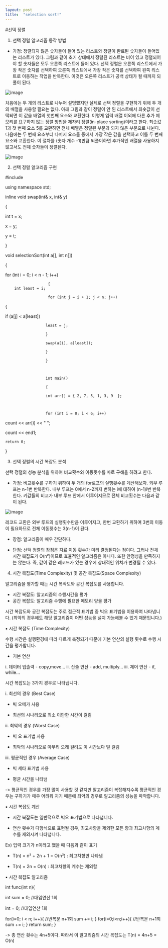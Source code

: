 ```yaml
---
layout: post
title:  "selection sort!"
---
```


#선택 정렬

1. 선택 정렬 알고리즘 동작 방법

- 가정: 정렬되지 않은 숫자들이 들어 있는 리스트와 정렬이 완료된 숫자들이 들어있는 리스트가 있다. 그림과 같이 초기 상태에서 정렬된 리스트는 비어 있고 정렬되어야 할 숫자들은 모두 오른쪽 리스트에 들어 있다. 선택 정렬은 오른쪽 리스트에서 가장 작은 숫자를 선택하여 오른쪽 리스트에서 가장 작은 숫자를 선택하여 왼쪽 리스트로 이동하는 작업을 반복한다.  이것은 오른쪽 리스트가 공백 상태가 될 때까지 되풀이 된다.

![image](https://user-images.githubusercontent.com/101514626/166663876-4892a3ec-9ec8-44de-a3ef-0be8dcffe410.png)

처음에는 두 개의 리스트로 나누어 설명했지만 실제로 선택 정렬을 구현하기 위해 두 개의 배열을 사용할 필요는 없다. 아래 그림과 같이 정렬이 안 된 리스트에서 최솟값이 선택되면 이 값을 배열의 첫번째 요소와 교환한다. 이렇게 입력 배열 이외에 다른 추가 메모리를 요구하지 않는 정렬 방법을 제자리 정렬(in-place sorting)이라고 한다. 최솟값 1과 첫 번째 요소 5를 교환하면 전체 배열은 정렬된 부분과 되지 않은 부분으로 나뉜다. 다음에는 두 번째 요소부터 나머지 요소들 중에서 가장 작은 값을 선택하고 이를 두 번째 요소와 교환한다. 이 절차를 (숫자 개수 -1)만큼 되풀이하면 추가적인 배열을 사용하지 않고서도 전체 숫자들이 정렬된다.

![image](https://user-images.githubusercontent.com/101514626/166664495-9f492420-199f-49b4-954f-dd6b406ff819.png)


2. 선택 정렬 알고리즘 구현

#include <iostream>
  

using namespace std;

  
inline void swap(int& x, int& y)

  {

  int t = x;
	
  x = y;
	
  y = t;

  }

  
void selectionSort(int a[], int n[])

  {
	
  for (int i = 0; i < n - 1; i++)
	
                       {
		int least = i;

                       for (int j = i + 1; j < n; j++)
		
  {
	
  if (a[j] < a[least])
	
                      least = j;
		
                      }
		
                      swap(a[i], a[least]);
	
                      }

                      }

                      

                      int main()

                      {
	
                      int arr[] = { 2, 7, 5, 1, 3, 9  };

                      
	
                      for (int i = 0; i < 6; i++)
		
  count << arr[i] << " ";
	
  count << end1;

  
	return 0;

  }

  
3. 선택 정렬의 시간 복잡도 분석
 
 선택 정렬의 성능 분석을 위하여 비교횟수와 이동횟수를 따로 구해을 하려고 한다.
 
 - 가정: 비교횟수를 구하기 위하여 두 개의 for로프의 실행횟수를 계산해보자. 외부 루프는 n-1번 반복한다. 내부 루프는 0에서 n-2까지 변하는 i에 대하여 (n-1)i번 반복한다. 키값들의 비교가 내부 루프 안에서 이루어지므로 전체 비교횟수는 다음과 같이 된다.
  
![image](https://user-images.githubusercontent.com/101514626/166666363-82ce90c3-2e2e-44e5-b187-297e0cee2481.png)

  레코드 교환은 외부 루프의 실행횟수만큼 이루어지고, 한번 교환하기 위하여 3번의 이동이 필요하므로 전체 이동횟수는 3(n-1)이 된다.
  
  - 장점: 알고리즘이 매우 간단하다.
  
  - 단점: 선택 정렬의 장점은 자료 이동 횟수가 미리 결정된다는 점이다. 그러나 전체 시간 복잡도가 O(n²)이므로 효율적인 알고리즘은 아니다. 또한 안정성을 만족하지는 않는다. 즉, 값이 같은 레코드가 있는 경우에 상대적인 위치가 변경될 수 있다. 

  
  
4. 시간 복잡도(Time Complexity) 및 공간 복잡도(Space Complexity)
  
 알고리즘을 평가할 때는 시간 복작도와 공간 복잡도를 사용합니다.
  
  - 시간 복잡도: 알고리즘의 수행시간을 평가
  - 공간 복잡도: 알고리즘 수행에 필요한 메모리 양을 평가
  
  시간 복잡도와 공간 복잡도는 주로 점근적 표기법 중 빅오 표기법을 이용하여 나타냅니다. (최악의 경우에도 해당 알고리즘이 어떤 성능을 낼지 가늠해볼 수 있기 때문입니다.)
  
  ▪ 시간 복잡도 (Time Complexity)
 
  수행 시간은 실행환경에 따라 다르게 측정되기 때문에 기본 연산의 실행 횟수로 수행 시간을 평가합니다.
  
  - 기본 연산
  
  i. 데이터 입출력 - copy,move...
  ii. 산술 연산 - add, multiply...
  iii. 제어 연산 - if, while...
  
  시간 복잡도는 3가지 경우로 나타냅니다.
  
 i. 최선의 경우 (Best Case)
  
  - 빅 오메가 사용
  
  - 최선의 시나리오로 최소 이만한 시간이 걸림
  
  ii. 최악의 경우 (Worst Case)
  
  - 빅 오 표기법 사용
  
  - 최악의 시나리오로 아무리 오래 걸려도 이 시간보다 덜 걸림
  
  iii. 평균적인 경우 (Average Case)
  
  - 빅 세타 표기법 사용
  
  - 평균 시간을 나타냄
  
  
 -> 평균적인 경우를 가장 많이 사용할 것 같지만 알고리즘이 복잡해지수록 평균적인 경우는 구하기가 매우 어려워 지기 때문에 최악의 경우로 알고리즘의 성능을 파악합니다.
  
  
  ▪ 시간 복잡도 계산
  
  - 시간 복잡도는 일반적으로 빅오 표기법으로 나타냅니다.
  
  - 연산 횟수가 다항식으로 표현될 경우, 최고차항을 제외한 모든 항과 최고차항의 계수를 재외시켜 나타냅니다.
  
  
  Ex) 입력 크기가 n이라고 했을 때 다음과 같이 표기

  - T(n) = n² + 2n + 1 = O(n²) : 최고차항만 나타냄
  
  - T(n) = 2n = O(n) : 최고차항의 계수는 제외함
  
  
  ▪ 시간 복잡도 알고리즘
  
  int func(int n){
  
  int sum = 0; //대입연산 1회
  
  int  = 0; //대입연산 1회
  
  
  for(i=0; i < n; i++){   //반복문 n+1회
                 sum += i;
   }
                 for(i=0;i<n;i++){   //반복문 n+1회
  sum += i;
  }
  return sum;
  }
  
  
  -> 총 연산 횟수는 4n+5이다.
  따라서 이 알고리즘의 시간 복잡도는 T(n) = 4n+5 = O(n)
       
                
  
